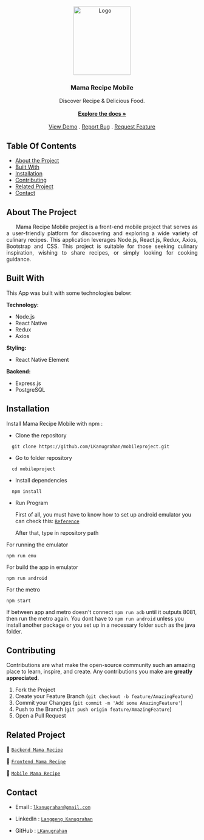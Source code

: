 <br/>
<p align="center">
  <a href="https://github.com/LKanugrahan/mobileproject">
    <img src="https://i.postimg.cc/JnsbMGwj/mamarecipe-logo.png" alt="Logo" width="150" height="180">
  </a>

  <h3 align="center">Mama Recipe Mobile</h3>

  <p align="center">
    Discover Recipe & Delicious Food.
    <br/>
    <br/>
    <a href="https://github.com/LKanugrahan/mobileproject"><strong>Explore the docs »</strong></a>
    <br/>
    <br/>
    <a href="https://github.com/LKanugrahan/mobileproject">View Demo</a>
    .
    <a href="https://github.com/LKanugrahan/mobileproject/issues">Report Bug</a>
    .
    <a href="https://github.com/LKanugrahan/mobileproject/issues">Request Feature</a>
  </p>
</p>

## Table Of Contents

* [About the Project](#about-the-project)
* [Built With](#built-with)
* [Installation](#installation)
* [Contributing](#contributing)
* [Related Project](#related-project)
* [Contact](#contact)

## About The Project

<p align="justify">
&nbsp;&nbsp;&nbsp;&nbsp;&nbsp;&nbsp;Mama Recipe Mobile project is a front-end mobile project that serves as a user-friendly platform for discovering and exploring a wide variety of culinary recipes. This application leverages Node.js, React.js, Redux, Axios, Bootstrap and CSS. This project is suitable for those seeking culinary inspiration, wishing to share recipes, or simply looking for cooking guidance.</p>

## Built With

This App was built with some technologies below:

**Technology:**
- Node.js
- React Native
- Redux
- Axios

**Styling:**
- React Native Element

**Backend:**
- Express.js
- PostgreSQL

## Installation

Install Mama Recipe Mobile with npm :

- Clone the repository

```
  git clone https://github.com/LKanugrahan/mobileproject.git
```

- Go to folder repository

```
  cd mobileproject
```

- Install dependencies

```
  npm install
```

- Run Program

  First of all, you must have to know how to set up android emulator you can check this: [`Reference`](https://reactnative.dev/docs/environment-setup)
  
  After that, type in repository path

For running the emulator
```
npm run emu
```
For build the app in emulator
```
npm run android
```
For the metro
```
npm start
```
If between app and metro doesn't connect ``` npm run adb ``` until it outputs 8081, then run the metro again. You dont have to ``` npm run android ``` unless you install another package or you set up in a necessary folder such as the java folder.

## Contributing

Contributions are what make the open-source community such an amazing place to learn, inspire, and create. Any contributions you make are **greatly appreciated**.

1. Fork the Project
2. Create your Feature Branch (`git checkout -b feature/AmazingFeature`)
3. Commit your Changes (`git commit -m 'Add some AmazingFeature'`)
4. Push to the Branch (`git push origin feature/AmazingFeature`)
5. Open a Pull Request
    
## Related Project

:rocket: [`Backend Mama Recipe`](https://github.com/LKanugrahan/mamaRecipeAPI)

:rocket: [`Frontend Mama Recipe`](https://github.com/LKanugrahan/Fe-project)

:rocket: [`Mobile Mama Recipe`](https://github.com/LKanugrahan/mobileproject)

## Contact

- Email : [`lkanugrahan@gmail.com`](mailto:lkanugrahan@gmail.com)

- LinkedIn : [`Langgeng Kanugrahan`](https://www.linkedin.com/in/langgeng-kanugrahan/)

- GitHub : [`LKanugrahan`](https://github.com/LKanugrahan)
